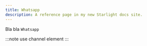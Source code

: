 ```yaml
---
title: Whatsapp
description: A reference page in my new Starlight docs site.
---
```


Bla bla `Whatsapp`

:::note
use channel element
:::

